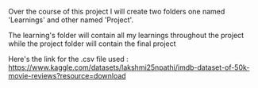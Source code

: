 Over the course of this project I will create two folders one named 'Learnings' and other named 'Project'.

The learning's folder will contain all my learnings throughout the project while the project folder will contain the final project

Here's the link for the .csv file used : https://www.kaggle.com/datasets/lakshmi25npathi/imdb-dataset-of-50k-movie-reviews?resource=download

